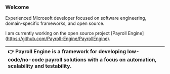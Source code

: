 ### Welcome

Experienced Microsoft developer focused on software engineering, domain-specific frameworks, and open source.

I am currently working on the open source project [Payroll Engine] (https://github.com/Payroll-Engine/PayrollEngine).

| :point_right: **Payroll Engine is a framework for developing low-code/no-code payroll solutions with a focus on automation, scalability and testability.** |
|:------------------------|

  
